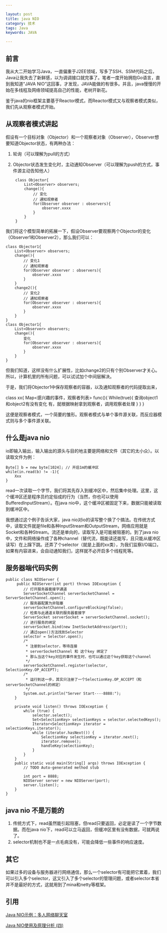```yaml
---

layout: post
title: java NIO
category: 技术
tags: Java
keywords: JAVA

---
```


## 前言 ##

我从大二开始学习Java，一直偏重于J2EE领域，写多了SSH、SSM代码之后，Java让我失去了新鲜感，以为调调接口就完事了。笔者一度开始拥抱Go语言，直到我知道“JAVA NIO”这回事，才发现，JAVA能做的有很多。并且，java慢慢的开始在多线程及网络领域提高自己的性能，老树开新花。

鉴于java的nio框架主要基于Reactor模式，而Reactor模式又与观察者模式类似，我们先从观察者模式开始。

## 从观察者模式讲起

假设有一个目标对象（Objector）和一个观察者对象（Observer），Observer想要知道Objector状态，有两种办法：

1. 轮询（可以理解为pull的方式）
2. Objector状态发生变化时，主动通知Observer（可以理解为push的方式，事件源主动告知他人）

        class Objector{
            List<Observer> observers;
            change(){
                // 变化
                // 通知观察者
                for(Observer observer : observers){
                    observer.xxxx
                }
            }
        }

我们将这个模型简单的拓展一下，假设Observer要观察两个Objector的变化（Observer1和Observer2），那么我们可以：

    class Objector1{
        List<Observer> observers;
        change(){
            // 变化1
            // 通知观察者
            for(Observer observer : observers){
                observer.xxxx
            }
        }
        change2(){
            // 变化2
            // 通知观察者
            for(Observer observer : observers){
                observer.xxxx
            }
        }
    }
    class Objector1{
        List<Observer> observers;
        change(){
            变化
            for(Observer observer : observers){
                observer.xxxx
            }
        }
    }
    
但我们知道，这样没有什么扩展性，比如change2的只有个别Observer才关心。所以，计算机里的所有问题，可以试试加个中间层解决。

于是，我们将Objector1中保存观察者的容器，以及通知观察者的代码提取出来，

class xx{
    Map<感兴趣的事件，观察者列表>
    func(){
		While(true){
			查询object1和object2有没有变化
			有，就根据映射拿到观察者，调用观察者处理
        }
    }
}

这便是观察者模式，一个简要的雏形。观察者模式与单个事件源关联，而反应器模式则与多个事件源关联。

## 什么是java nio

io即输入输出，输入输出的源头与目的地主要是网络和文件（其它的太小众）。以读取文件为例：

    Byte[] b = new byte[1024]; // 开启1m的缓冲区
    while(in.read(b) != -1){
        Xxx
    }

read一次读取一个字节，我们将其先存入到缓冲区中，然后集中处理。这里，这个缓冲区还是程序员约定俗成的行为（当然，你也可以使用BufferedInputStream）。在java nio中，这个缓冲区被固定下来，数据只能被读取到缓冲区中。

我想通过这个例子告诉大家，java nio对io的读写整个换了个搞法。在传统方式中，读取文件就是file和各种InputStream和OutputStream，网络应用就是Socket和各种Stream。流还是单向的，读取写入是可能被阻塞的。到了java nio中，文件和网络操作成了各种channel（替代流，既能读还能写，且只能从缓冲区读写）在上蹿下跳。还弄了个selector（就是上面的xx类），为我们监察I/O端口，如果有内容进来，会自动通知我们，这样就不必开启多个线程死等。



## 服务器端代码实例

    public class NIOServer {
         public NIOServer(int port) throws IOException {
            // 打开服务器套接字通道
            ServerSocketChannel serverSocketChannel = ServerSocketChannel.open();
            // 服务器配置为非阻塞
            serverSocketChannel.configureBlocking(false);
            // 检索与此通道关联的服务器套接字
            ServerSocket serverSocket = serverSocketChannel.socket();
            // 进行服务的绑定
            serverSocket.bind(new InetSocketAddress(port));
            // 通过open()方法找到Selector
            selector = Selector.open();        
            /* 
             * 注册到selector，等待连接
             * serverSocketChannel 和 这个key 绑定了
             * 那么当这个key对应的事件发生时，也可以通过这个key获取这个channel
             */
            serverSocketChannel.register(selector, SelectionKey.OP_ACCEPT);
            /*
             * 运行到这一步，其实只注册了一个SelectionKey.OP_ACCEPT（和serverSocketChannel的绑定）
             */
            System.out.println("Server Start----8888:");
        }

        private void listen() throws IOException {
            while (true) {
                selector.select();
                Set<SelectionKey> selectionKeys = selector.selectedKeys();
                Iterator<SelectionKey> iterator = selectionKeys.iterator();
                while (iterator.hasNext()) {        
                    SelectionKey selectionKey = iterator.next();
                    iterator.remove();
                    handleKey(selectionKey);
                }
            }
        }
        public static void main(String[] args) throws IOException {
            // TODO Auto-generated method stub
    
            int port = 8888;
            NIOServer server = new NIOServer(port);
            server.listen();
        }
    }

## java nio 不是万能的

1. 传统方式下，read虽然能引起阻塞，但read只要返回，必定是读了一个字节数据。而在java nio下，read可以立马返回，但缓冲区里有没有数据，可就两说了。
2. selector机制也不是一点毛病没有，可能会降低一些事件的响应速度。

## 其它

如果过多的设备与服务器进行网络通信，那么一个selector有可能把它累着，我们可以引入多个selector，这又引入了多个selector的管理问题，或者selector本省并不是最好的方式，这就用到了mina和netty等框架。

## 引用

[Java NIO示例：多人网络聊天室][]

[Java NIO使用及原理分析 (四)][]

[Java NIO示例：多人网络聊天室]: http://www.cnblogs.com/yanghuahui/p/3686054.html
[Java NIO使用及原理分析 (四)]: http://blog.csdn.net/wuxianglong/article/details/6612282